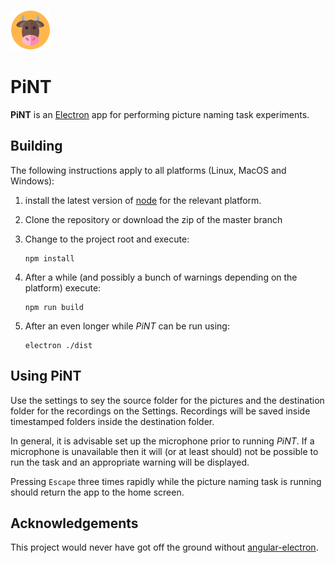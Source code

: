 ![PiNT logo](./logo-pint.png)
# PiNT

**PiNT** is an [Electron](https://electron.atom.io/)
app for performing picture naming task experiments.

## Building

The following instructions apply to all platforms (Linux, MacOS and Windows):

1. install the latest version of [node](https://nodejs.org/en/)
for the relevant platform.

2. Clone the repository or download the zip of the master branch

3. Change to the project root and execute:
    ```
    npm install
    ```
4. After a while (and possibly a bunch of warnings depending on the platform)
execute:
    ```
    npm run build
    ```
5. After an even longer while *PiNT* can be run using:

    ```
    electron ./dist
    ```

## Using PiNT

Use the settings to sey the source folder for the pictures
and the destination folder for the recordings on the Settings.
Recordings will be saved
inside timestamped folders inside the destination folder.

In general, it is advisable set up the microphone prior to
running *PiNT*.
If a microphone is unavailable then it will (or at least should)
not be possible to run the task and an appropriate warning
will be displayed.

Pressing `Escape` three times rapidly while the
picture naming task is running should return the app
to the home screen.

## Acknowledgements

This project would never have got off the ground without
[angular-electron](https://github.com/maximegris/angular-electron).
